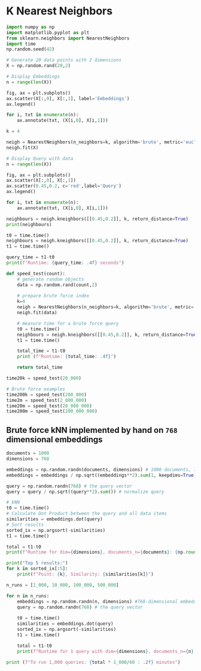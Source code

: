 # K Nearest Neighbors


```python
import numpy as np
import matplotlib.pyplot as plt
from sklearn.neighbors import NearestNeighbors
import time
np.random.seed(42)
```


```python
# Generate 20 data points with 2 dimensions
X = np.random.rand(20,2)
```


```python
# Display Embeddings
n = range(len(X))

fig, ax = plt.subplots()
ax.scatter(X[:,0], X[:,1], label='Embeddings')
ax.legend()

for i, txt in enumerate(n):
    ax.annotate(txt, (X[i,0], X[i,1]))
```


```python
k = 4

neigh = NearestNeighbors(n_neighbors=k, algorithm='brute', metric='euclidean')
neigh.fit(X)
```


```python
# Display Query with data
n = range(len(X))

fig, ax = plt.subplots()
ax.scatter(X[:,0], X[:,1])
ax.scatter(0.45,0.2, c='red',label='Query')
ax.legend()

for i, txt in enumerate(n):
    ax.annotate(txt, (X[i,0], X[i,1]))
```


```python
neighbours = neigh.kneighbors([[0.45,0.2]], k, return_distance=True)
print(neighbours)
```


```python
t0 = time.time()
neighbours = neigh.kneighbors([[0.45,0.2]], k, return_distance=True)
t1 = time.time()

query_time = t1-t0
print(f"Runtime: {query_time: .4f} seconds")
```


```python
def speed_test(count):
    # generate random objects
    data = np.random.rand(count,2)
    
    # prepare brute force index
    k=4
    neigh = NearestNeighbors(n_neighbors=k, algorithm='brute', metric='euclidean')
    neigh.fit(data)

    # measure time for a brute force query
    t0 = time.time()
    neighbours = neigh.kneighbors([[0.45,0.2]], k, return_distance=True)
    t1 = time.time()

    total_time = t1-t0
    print (f"Runtime: {total_time: .4f}")

    return total_time
```


```python
time20k = speed_test(20_000)
```


```python
# Brute force examples
time200k = speed_test(200_000)
time2m = speed_test(2_000_000)
time20m = speed_test(20_000_000)
time200m = speed_test(200_000_000)
```

## Brute force kNN implemented by hand on `768` dimensional embeddings


```python
documents = 1000
dimensions = 768

embeddings = np.random.randn(documents, dimensions) # 1000 documents, 768-dimensional embeddings
embeddings = embeddings / np.sqrt((embeddings**2).sum(1, keepdims=True)) # L2 normalize the rows, as is common

query = np.random.randn(768) # the query vector
query = query / np.sqrt((query**2).sum()) # normalize query
```


```python
# kNN
t0 = time.time()
# Calculate Dot Product between the query and all data items
similarities = embeddings.dot(query)
# Sort results
sorted_ix = np.argsort(-similarities)
t1 = time.time()

total = t1-t0
print(f"Runtime for dim={dimensions}, documents_n={documents}: {np.round(total,3)} seconds")

print("Top 5 results:")
for k in sorted_ix[:5]:
    print(f"Point: {k}, Similarity: {similarities[k]}")
```


```python
n_runs = [1_000, 10_000, 100_000, 500_000]

for n in n_runs:
    embeddings = np.random.randn(n, dimensions) #768-dimensional embeddings
    query = np.random.randn(768) # the query vector
    
    t0 = time.time()
    similarities = embeddings.dot(query)
    sorted_ix = np.argsort(-similarities)
    t1 = time.time()

    total = t1-t0
    print(f"Runtime for 1 query with dim={dimensions}, documents_n={n}: {np.round(total,3)} seconds")
```


```python
print (f"To run 1,000 queries: {total * 1_000/60 : .2f} minutes")
```


```python

```


```python

```


```python

```


```python

```


```python

```


```python

```


```python

```


```python

```


```python

```


```python

```


```python

```


```python

```


```python

```


```python

```


```python

```

